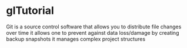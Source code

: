 # gITutorial
Git is a source control software that allows you to distribute file changes over time
it allows one to prevent against data loss/damage by creating backup snapshots
it manages complex project structures
